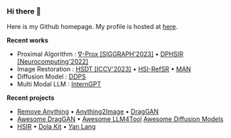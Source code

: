 ### Hi there 👋

Here is my Github homepage. My profile is hosted at [here](https://zeqiang-lai.github.io/). 

**Recent works**

- Proximal Algorithm : [∇-Prox [SIGGRAPH'2023]](https://github.com/princeton-computational-imaging/Delta-Prox) • [DPHSIR [Neurocomputing'2022]](https://github.com/Zeqiang-Lai/DPHSIR) 
- Image Restoration : [HSDT [ICCV'2023]](https://github.com/Zeqiang-Lai/HSDT) •  [HSI-RefSR](https://github.com/Zeqiang-Lai/HSI-RefSR) • [MAN](https://github.com/Zeqiang-Lai/MAN) 
- Diffusion Model : [DDPS](https://github.com/OpenGVLab/DDPS)
- Multi Modal LLM : [InternGPT](https://github.com/OpenGVLab/InternGPT)

**Recent projects**

- [Remove Anything](https://github.com/Zeqiang-Lai/Remove-Anything/) • [Anything2Image](https://github.com/Zeqiang-Lai/Anything2Image) • [DragGAN](https://github.com/OpenGVLab/DragGAN)
- [Awesome DragGAN](https://github.com/OpenGVLab/Awesome-DragGAN) • [Awesome LLM4Tool](https://github.com/OpenGVLab/Awesome-LLM4Tool) [Awesome Diffusion Models](https://github.com/Zeqiang-Lai/Awesome-Diffusion-Models)
- [HSIR](https://github.com/bit-isp/HSIR) • [Dola Kit](https://github.com/Zeqiang-Lai/dola-kit)  • [Yan Lang](https://github.com/yan-lang/yan)
